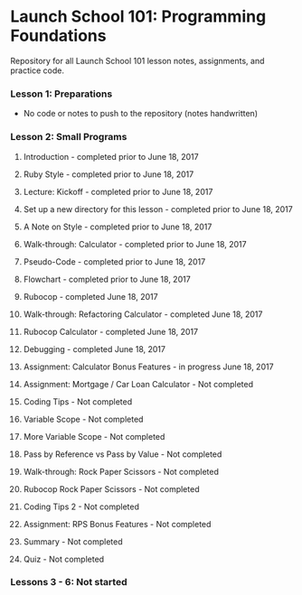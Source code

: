 # Launch School 101: Programming Foundations

Repository for all Launch School 101 lesson notes, assignments, and practice code.

### Lesson 1: Preparations

- No code or notes to push to the repository (notes handwritten)

### Lesson 2: Small Programs

1. Introduction - completed prior to June 18, 2017
2. Ruby Style - completed prior to June 18, 2017
3. Lecture: Kickoff - completed prior to June 18, 2017
4. Set up a new directory for this lesson - completed prior to June 18, 2017
5. A Note on Style - completed prior to June 18, 2017
6. Walk-through: Calculator - completed prior to June 18, 2017
7. Pseudo-Code - completed prior to June 18, 2017
8. Flowchart - completed prior to June 18, 2017

9. Rubocop - completed June 18, 2017
10.	Walk-through: Refactoring Calculator - completed June 18, 2017
11.	Rubocop Calculator - completed June 18, 2017
12.	Debugging - completed June 18, 2017
13.	Assignment: Calculator Bonus Features - in progress June 18, 2017

14.	Assignment: Mortgage / Car Loan Calculator - Not completed
15.	Coding Tips - Not completed
16.	Variable Scope - Not completed
17.	More Variable Scope - Not completed
18.	Pass by Reference vs Pass by Value - Not completed
19.	Walk-through: Rock Paper Scissors - Not completed
20.	Rubocop Rock Paper Scissors - Not completed
21.	Coding Tips 2 - Not completed
22.	Assignment: RPS Bonus Features - Not completed
23.	Summary - Not completed
24.	Quiz - Not completed

### Lessons 3 - 6: Not started
